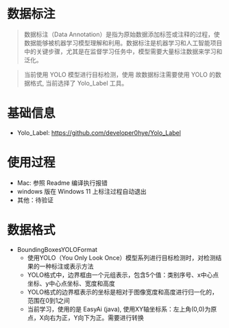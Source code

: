 # 数据标注

> 数据标注（Data Annotation）是指为原始数据添加标签或注释的过程，使数据能够被机器学习模型理解和利用。数据标注是机器学习和人工智能项目中的关键步骤，尤其是在监督学习任务中，模型需要大量标注数据来学习和泛化。

> 当前使用 YOLO 模型进行目标检测，使用 故数据标注需要使用 YOLO 的数据格式, 当前选择了 Yolo_Label 工具。

# 基础信息

- Yolo_Label: https://github.com/developer0hye/Yolo_Label


# 使用过程

- Mac: 参照 Readme 编译执行报错
- windows 版在 Windows 11 上标注过程自动退出
- 其他：待验证


# 数据格式

- BoundingBoxesYOLOFormat
  - 使用YOLO（You Only Look Once）模型系列进行目标检测时，对检测结果的一种标注或表示方法
  - YOLO格式中，边界框由一个元组表示，包含5个值：类别序号、x中心点坐标、y中心点坐标、宽度和高度
  - YOLO格式的边界框表示的坐标是相对于图像宽度和高度进行归一化的，范围在0到1之间
  - 当前学习，使用的是 EasyAi (java), 使用XY轴坐标系：左上角(0,0)为原点，X向右为正，Y向下为正。需要进行转换


